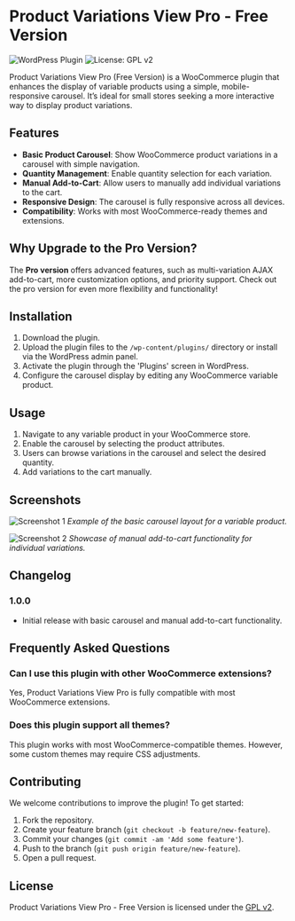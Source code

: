 # Product Variations View Pro - Free Version

![WordPress Plugin](https://img.shields.io/wordpress/plugin/dt/product-variations-view-pro)
![License: GPL v2](https://img.shields.io/badge/License-GPLv2-blue.svg)

Product Variations View Pro (Free Version) is a WooCommerce plugin that enhances the display of variable products using a simple, mobile-responsive carousel. It’s ideal for small stores seeking a more interactive way to display product variations.

## Features

- **Basic Product Carousel**: Show WooCommerce product variations in a carousel with simple navigation.
- **Quantity Management**: Enable quantity selection for each variation.
- **Manual Add-to-Cart**: Allow users to manually add individual variations to the cart.
- **Responsive Design**: The carousel is fully responsive across all devices.
- **Compatibility**: Works with most WooCommerce-ready themes and extensions.

## Why Upgrade to the Pro Version?

The **Pro version** offers advanced features, such as multi-variation AJAX add-to-cart, more customization options, and priority support. Check out the pro version for even more flexibility and functionality!

## Installation

1. Download the plugin.
2. Upload the plugin files to the `/wp-content/plugins/` directory or install via the WordPress admin panel.
3. Activate the plugin through the 'Plugins' screen in WordPress.
4. Configure the carousel display by editing any WooCommerce variable product.

## Usage

1. Navigate to any variable product in your WooCommerce store.
2. Enable the carousel by selecting the product attributes.
3. Users can browse variations in the carousel and select the desired quantity.
4. Add variations to the cart manually.

## Screenshots

![Screenshot 1](./assets/screenshot-1.png)
_Example of the basic carousel layout for a variable product._

![Screenshot 2](./assets/screenshot-2.png)
_Showcase of manual add-to-cart functionality for individual variations._

## Changelog

### 1.0.0
- Initial release with basic carousel and manual add-to-cart functionality.

## Frequently Asked Questions

### Can I use this plugin with other WooCommerce extensions?
Yes, Product Variations View Pro is fully compatible with most WooCommerce extensions.

### Does this plugin support all themes?
This plugin works with most WooCommerce-compatible themes. However, some custom themes may require CSS adjustments.

## Contributing

We welcome contributions to improve the plugin! To get started:

1. Fork the repository.
2. Create your feature branch (`git checkout -b feature/new-feature`).
3. Commit your changes (`git commit -am 'Add some feature'`).
4. Push to the branch (`git push origin feature/new-feature`).
5. Open a pull request.

## License

Product Variations View Pro - Free Version is licensed under the [GPL v2](http://www.gnu.org/licenses/gpl-2.0.html).

